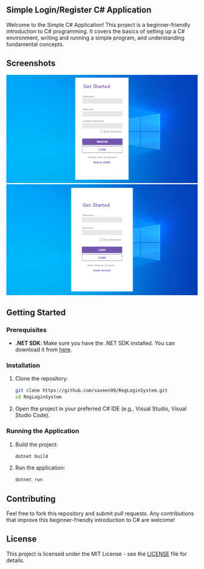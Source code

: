 ## Simple Login/Register C# Application

Welcome to the Simple C# Application! This project is a beginner-friendly introduction to C# programming. It covers the basics of setting up a C# environment, writing and running a simple program, and understanding fundamental concepts.

## Screenshots

![Main Screenshot](.readme/1.png)
![Main Screenshot](.readme/2.png)


## Getting Started

### Prerequisites

- **.NET SDK**: Make sure you have the .NET SDK installed. You can download it from [here](https://dotnet.microsoft.com/download).

### Installation

1. Clone the repository:
    ```sh
    git clone https://github.com/saveen99/RegLoginSystem.git
    cd RegLoginSystem
    ```

2. Open the project in your preferred C# IDE (e.g., Visual Studio, Visual Studio Code).

### Running the Application

1. Build the project:
    ```sh
    dotnet build
    ```

2. Run the application:
    ```sh
    dotnet run
    ```

## Contributing

Feel free to fork this repository and submit pull requests. Any contributions that improve this beginner-friendly introduction to C# are welcome!

## License

This project is licensed under the MIT License - see the [LICENSE](LICENSE) file for details.
